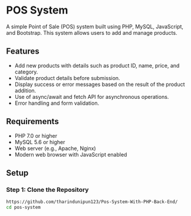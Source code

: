# POS System

A simple Point of Sale (POS) system built using PHP, MySQL, JavaScript, and Bootstrap. This system allows users to add and manage products.

## Features

- Add new products with details such as product ID, name, price, and category.
- Validate product details before submission.
- Display success or error messages based on the result of the product addition.
- Use of async/await and fetch API for asynchronous operations.
- Error handling and form validation.

## Requirements

- PHP 7.0 or higher
- MySQL 5.6 or higher
- Web server (e.g., Apache, Nginx)
- Modern web browser with JavaScript enabled

## Setup

### Step 1: Clone the Repository

```bash
https://github.com/tharindunipun123/Pos-System-With-PHP-Back-End/
cd pos-system

